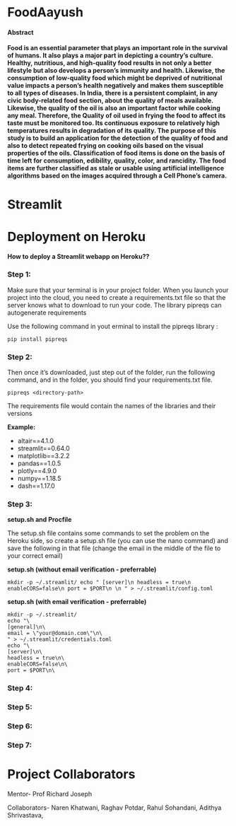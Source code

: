 # FoodAayush

#### Abstract ####

**Food is an essential parameter that plays an important role in the survival of humans. It also plays a major part in depicting a country’s culture. Healthy, nutritious, and high-quality food results in not only a better lifestyle but also develops a person’s immunity and health. Likewise, the consumption of low-quality food which might be deprived of nutritional value impacts a person’s health negatively and makes them susceptible to all types of diseases. In India, there is a persistent complaint, in any civic body-related food section, about the quality of meals available. Likewise, the quality of the oil is also an important factor while cooking any meal. Therefore, the Quality of oil used in frying the food to affect its taste must be monitored too. Its continuous exposure to relatively high temperatures results in degradation of its quality. The purpose of this study is to build an application for the detection of the quality of food and also to detect repeated frying on cooking oils based on the visual properties of the oils. Classification of food items is done on the basis of time left for consumption, edibility, quality, color, and rancidity. The food items are further classified as stale or usable using artificial intelligence algorithms based on the images acquired through a Cell Phone’s camera.**


# Streamlit


# Deployment on Heroku

**How to deploy a Streamlit webapp on Heroku??**

###  Step 1:  ###

Make sure that your terminal is in your project folder. When you launch your project into the cloud, you need to create a requirements.txt file so that the server knows what to download to run your code. The library pipreqs can autogenerate requirements 

Use the following command in yout erminal to install the pipreqs library :

```pip install pipreqs```

###  Step 2:  ###

Then once it’s downloaded, just step out of the folder, run the following command, and in the folder, you should find your requirements.txt file.

```pipreqs <directory-path>```

The requirements file would contain the names of the libraries and their versions

**Example:**

- altair==4.1.0
- streamlit==0.64.0
- matplotlib==3.2.2
- pandas==1.0.5
- plotly==4.9.0
- numpy==1.18.5
- dash==1.17.0

###  Step 3:  ###

**setup.sh and Procfile**

The setup.sh file contains some commands to set the problem on the Heroku side, so create a setup.sh file (you can use the nano command) and save the following in that file (change the email in the middle of the file to your correct email)


**setup.sh (without email verification - preferrable)**

```
mkdir -p ~/.streamlit/ echo " [server]\n headless = true\n enableCORS=false\n port = $PORT\n \n " > ~/.streamlit/config.toml 
```

**setup.sh (with email verification - preferrable)**

```
mkdir -p ~/.streamlit/
echo "\
[general]\n\
email = \"your@domain.com\"\n\
" > ~/.streamlit/credentials.toml
echo "\
[server]\n\
headless = true\n\
enableCORS=false\n\
port = $PORT\n\
```


###  Step 4:  ###


###  Step 5:  ###

###  Step 6:  ###

###  Step 7:  ###



# Project Collaborators

Mentor- Prof Richard Joseph

Collaborators- Naren Khatwani, Raghav Potdar, Rahul Sohandani, Adithya Shrivastava,



